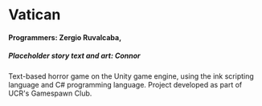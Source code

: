 # Vatican

#### Programmers: Zergio Ruvalcaba, 
##### Placeholder story text and art: Connor
Text-based horror game on the Unity game engine, using the ink scripting language and C# programming language. Project developed as part of UCR's Gamespawn Club. 
